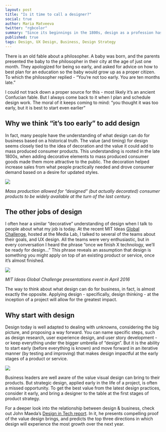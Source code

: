 ```yaml
---
layout: post
title: "Is it time to call a designer?"
social: true
author: Maria Matveeva
twitter: "rgbcolor"
summary: "Since its beginnings in the 1800s, design as a profession has grown to the point that it now touches almost every aspect of our lives. But we still often assume it’s just about decoration."
published: true
tags: Design, UX Design, Business, Design Strategy
---
```



There is an old fable about a philosopher. A baby was born, and the parents presented the baby to the philosopher in their city at the age of just one month. They apologized for being so early, and asked for advice on how to best plan for an education so the baby would grow up as a proper citizen. To which the philosopher replied - “You’re not too early. You are ten months late.”

I could not track down a proper source for this - most likely it’s an ancient Confucian fable. But I always come back to it when I plan and schedule design work. The moral of it keeps coming to mind: “you thought it was too early, but it is best to start even earlier”


## Why we think “it’s too early” to add design

In fact, many people have the understanding of what design can do for business based on a historical truth. The value (and timing) for design seems closely tied to the idea of decoration and the value it could add to mass produced consumer products. This understanding is rooted in the late 1800s, when adding decorative elements to mass produced consumer goods made them more attractive to the public. The decoration helped increase sales from what people practically needed and drove consumer demand based on a desire for updated styles.


![](https://i.imgur.com/nqrP5EE.jpg)

*Mass production allowed for “designed” (but actually decorated) consumer products to be widely available at the turn of the last century.*


## The other jobs of design

I often hear a similar “decorative” understanding of design when I talk to people about what my job is today. At the recent MIT Ideas [Global Challenge](http://globalchallenge.mit.edu/), hosted at the Media Lab, I talked to several of the teams about their goals, and UX design. All the teams were very enthusiastic, but in every conversation I heard the phrase “once we finish X technology, we’ll be ready for design…” This phrase reveals an assumption that design is something you might apply on top of an existing product or service, once it’s almost finished.



![](https://i.imgur.com/ao0QwB0.jpg)

*MIT Ideas Global Challenge presentations event in April 2016*

The way to think about what design can do for business, in fact, is almost exactly the opposite. Applying design - specifically, design thinking - at the inception of a project will allow for the greatest impact.


## Why start with design

Design today is well adapted to dealing with unknowns, considering the big picture, and proposing a way forward. You can name specific steps, such as design research, user experience design, and user story development - or keep everything under the bigger umbrella of “design”. But it is the ability to start early (before everything is known) and move forward in an iterative manner (by testing and improving) that makes design impactful at the early stages of a product or service.


![](https://i.imgur.com/YNN6FhV.jpg)


Business leaders are well aware of the value visual design can bring to their products. But strategic design, applied early in the life of a project, is often a missed opportunity. To get the best value from the latest design practices, consider it early, and bring a designer to the table at the first stages of product strategy. 

For a deeper look into the relationship between design & business, check out John Maeda’s [Design in Tech report](http://www.kpcb.com/blog/design-in-tech-report-2016). In it, he presents compelling proof of the value design brings, and predicts the top three directions in which design will experience the most growth over the next year.
